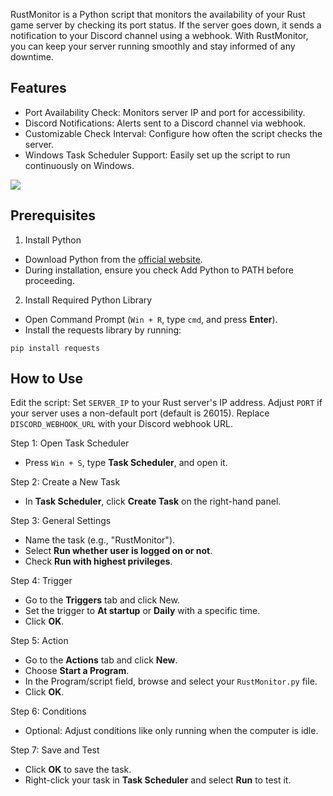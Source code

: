 RustMonitor is a Python script that monitors the availability of your Rust game server by checking its port status. If the server goes down, it sends a notification to your Discord channel using a webhook. With RustMonitor, you can keep your server running smoothly and stay informed of any downtime.

## Features
* Port Availability Check: Monitors server IP and port for accessibility.
* Discord Notifications: Alerts sent to a Discord channel via webhook.
* Customizable Check Interval: Configure how often the script checks the server.
* Windows Task Scheduler Support: Easily set up the script to run continuously on Windows.

![](https://potaetobag.live/imgs/potaetobag-rustmonitor-discord.png)  

## Prerequisites
1. Install Python
* Download Python from the [official website](https://www.python.org/).
* During installation, ensure you check Add Python to PATH before proceeding.

2. Install Required Python Library
* Open Command Prompt (`Win + R`, type `cmd`, and press **Enter**).
* Install the requests library by running:
```
pip install requests
```

## How to Use
Edit the script:
Set `SERVER_IP` to your Rust server's IP address.
Adjust `PORT` if your server uses a non-default port (default is 26015).
Replace `DISCORD_WEBHOOK_URL` with your Discord webhook URL.

Step 1: Open Task Scheduler
* Press `Win + S`, type **Task Scheduler**, and open it.

Step 2: Create a New Task
* In **Task Scheduler**, click **Create Task** on the right-hand panel.

Step 3: General Settings
* Name the task (e.g., "RustMonitor").
* Select **Run whether user is logged on or not**.
* Check **Run with highest privileges**.

Step 4: Trigger
* Go to the **Triggers** tab and click New.
* Set the trigger to **At startup** or **Daily** with a specific time.
* Click **OK**.

Step 5: Action
* Go to the **Actions** tab and click **New**.
* Choose **Start a Program**.
* In the Program/script field, browse and select your `RustMonitor.py` file.
* Click **OK**.

Step 6: Conditions
* Optional: Adjust conditions like only running when the computer is idle.

Step 7: Save and Test
* Click **OK** to save the task.
* Right-click your task in **Task Scheduler** and select **Run** to test it.
